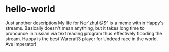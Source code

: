 # hello-world
Just another description
My life for Ner'zhul
@$^ is a meme within Happy's streams. Basically doesn't mean anything, but it takes long time to pronounce in russian via text reading program thus effectively flooding the stream.
Happy is the best Warcraft3 player for Undead race in the world. Ave Imperator!
